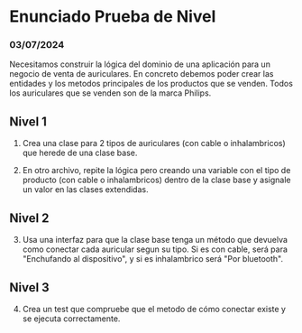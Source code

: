 # Enunciado Prueba de Nivel

### 03/07/2024

Necesitamos construir la lógica del dominio de una aplicación para un negocio de venta de auriculares. En concreto debemos poder crear las entidades y los metodos principales de los productos que se venden. Todos los auriculares que se venden son de la marca Philips.

## Nivel 1

1. Crea una clase para 2 tipos de auriculares (con cable o inhalambricos) que herede de una clase base.

2. En otro archivo, repite la lógica pero creando una variable con el tipo de producto (con cable o inhalambricos) dentro de la clase base y asignale un valor en las clases extendidas.

## Nivel 2

3. Usa una interfaz para que la clase base tenga un método que devuelva como conectar cada auricular segun su tipo. Si es con cable, será para "Enchufando al dispositivo", y si es inhalambrico será "Por bluetooth".

## Nivel 3

4. Crea un test que compruebe que el metodo de cómo conectar existe y se ejecuta correctamente.
